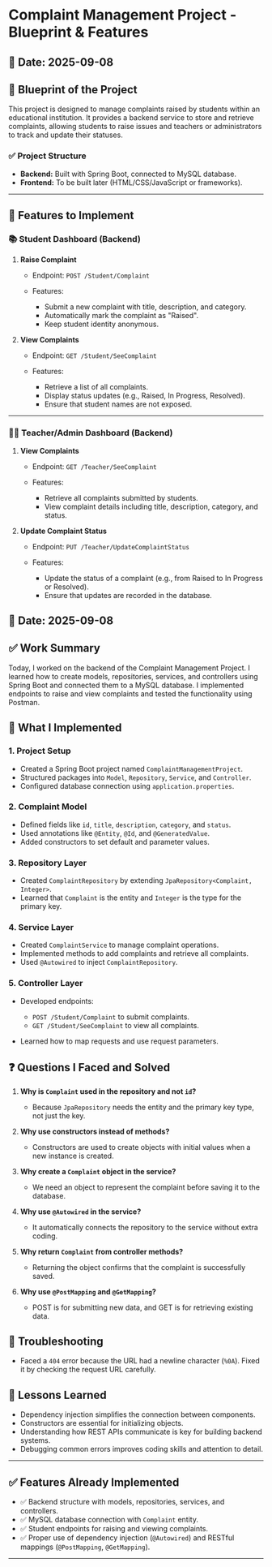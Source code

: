 # Complaint Management Project - Blueprint & Features

## 📅 Date: 2025-09-08

## 📂 Blueprint of the Project

This project is designed to manage complaints raised by students within an educational institution. It provides a backend service to store and retrieve complaints, allowing students to raise issues and teachers or administrators to track and update their statuses.

### ✅ Project Structure

* **Backend:** Built with Spring Boot, connected to MySQL database.
* **Frontend:** To be built later (HTML/CSS/JavaScript or frameworks).

---

## 📘 Features to Implement

### 📚 Student Dashboard (Backend)

1. **Raise Complaint**

   * Endpoint: `POST /Student/Complaint`
   * Features:

     * Submit a new complaint with title, description, and category.
     * Automatically mark the complaint as "Raised".
     * Keep student identity anonymous.

2. **View Complaints**

   * Endpoint: `GET /Student/SeeComplaint`
   * Features:

     * Retrieve a list of all complaints.
     * Display status updates (e.g., Raised, In Progress, Resolved).
     * Ensure that student names are not exposed.

---

### 👩‍🏫 Teacher/Admin Dashboard (Backend)

1. **View Complaints**

   * Endpoint: `GET /Teacher/SeeComplaint`
   * Features:

     * Retrieve all complaints submitted by students.
     * View complaint details including title, description, category, and status.

2. **Update Complaint Status**

   * Endpoint: `PUT /Teacher/UpdateComplaintStatus`
   * Features:

     * Update the status of a complaint (e.g., from Raised to In Progress or Resolved).
     * Ensure that updates are recorded in the database.



## 📅 Date: 2025-09-08

## ✅ Work Summary

Today, I worked on the backend of the Complaint Management Project. I learned how to create models, repositories, services, and controllers using Spring Boot and connected them to a MySQL database. I implemented endpoints to raise and view complaints and tested the functionality using Postman.

## 📂 What I Implemented

### 1. Project Setup

* Created a Spring Boot project named `ComplaintManagementProject`.
* Structured packages into `Model`, `Repository`, `Service`, and `Controller`.
* Configured database connection using `application.properties`.

### 2. Complaint Model

* Defined fields like `id`, `title`, `description`, `category`, and `status`.
* Used annotations like `@Entity`, `@Id`, and `@GeneratedValue`.
* Added constructors to set default and parameter values.

### 3. Repository Layer

* Created `ComplaintRepository` by extending `JpaRepository<Complaint, Integer>`.
* Learned that `Complaint` is the entity and `Integer` is the type for the primary key.

### 4. Service Layer

* Created `ComplaintService` to manage complaint operations.
* Implemented methods to add complaints and retrieve all complaints.
* Used `@Autowired` to inject `ComplaintRepository`.

### 5. Controller Layer

* Developed endpoints:

  * `POST /Student/Complaint` to submit complaints.
  * `GET /Student/SeeComplaint` to view all complaints.
* Learned how to map requests and use request parameters.

## ❓ Questions I Faced and Solved

1. **Why is `Complaint` used in the repository and not `id`?**

   * Because `JpaRepository` needs the entity and the primary key type, not just the key.

2. **Why use constructors instead of methods?**

   * Constructors are used to create objects with initial values when a new instance is created.

3. **Why create a `Complaint` object in the service?**

   * We need an object to represent the complaint before saving it to the database.

4. **Why use `@Autowired` in the service?**

   * It automatically connects the repository to the service without extra coding.

5. **Why return `Complaint` from controller methods?**

   * Returning the object confirms that the complaint is successfully saved.

6. **Why use `@PostMapping` and `@GetMapping`?**

   * POST is for submitting new data, and GET is for retrieving existing data.

## 🚀 Troubleshooting

* Faced a `404` error because the URL had a newline character (`%0A`). Fixed it by checking the request URL carefully.


## 🧠 Lessons Learned

* Dependency injection simplifies the connection between components.
* Constructors are essential for initializing objects.
* Understanding how REST APIs communicate is key for building backend systems.
* Debugging common errors improves coding skills and attention to detail.

---

## ✅ Features Already Implemented

* ✅ Backend structure with models, repositories, services, and controllers.
* ✅ MySQL database connection with `Complaint` entity.
* ✅ Student endpoints for raising and viewing complaints.
* ✅ Proper use of dependency injection (`@Autowired`) and RESTful mappings (`@PostMapping`, `@GetMapping`).

---







